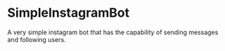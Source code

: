 # SimpleInstagramBot
A very simple instagram bot that has the capability of sending messages and following users.
